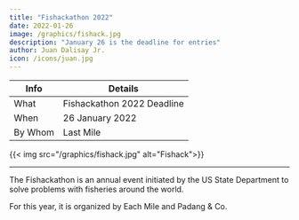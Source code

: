 ```yaml
---
title: "Fishackathon 2022"
date: 2022-01-26
image: /graphics/fishack.jpg
description: "January 26 is the deadline for entries"
author: Juan Dalisay Jr.
icon: /icons/juan.jpg
---
```


<!-- Dec 21, 2021 -->


Info | Details 
--- | ---
What | Fishackathon 2022 Deadline
When | 26 January 2022
By Whom | Last Mile 

{{< img src="/graphics/fishack.jpg" alt="Fishack">}}

---




The Fishackathon is an annual event initiated by the US State Department to solve problems with fisheries around the world. 

For this year, it is organized by Each Mile and Padang & Co. 